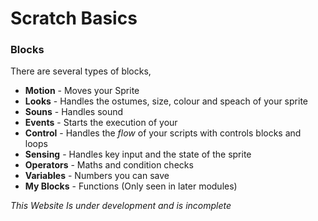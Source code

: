 # Scratch Basics
### Blocks

There are several types of blocks,
- **Motion** - Moves your Sprite
- **Looks** - Handles the ostumes, size, colour and speach of your sprite
- **Souns** - Handles sound
- **Events** - Starts the execution of your  
- **Control** - Handles the *flow* of your scripts with controls blocks and loops
- **Sensing** - Handles key input and the state of the sprite
- **Operators** - Maths and condition checks
- **Variables** - Numbers you can save
- **My Blocks** - Functions (Only seen in later modules) 







*This Website Is under development and is incomplete*

